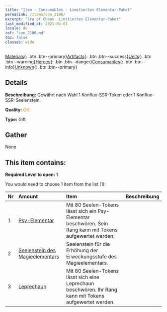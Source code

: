 ```yaml
---
title: "Item - Consumables - Limitiertes Elementar-Paket"
permalink: /Items/con_2106/
excerpt: "Era of Chaos  Limitiertes Elementar-Paket"
last_modified_at: 2021-04-01
locale: de
ref: "con_2106.md"
toc: false
classes: wide
---
```

 [Materials](/de/Items/){: .btn .btn--primary}[Artifacts](/de/Items/Artifacts/){: .btn .btn--success}[Units](/de/Items/Units/){: .btn .btn--warning}[Heroes](/de/Items/Heroes/){: .btn .btn--danger}[Consumables](/de/Items/Consumables/){: .btn .btn--info}[Unknown](/de/Items/Unknown/){: .btn .btn--primary}

## Details
 **Beschreibung:** Gewährt nach Wahl 1 Konflux-SSR-Token oder 1 Konflux-SSR-Seelenstein.

 **Quality:** <span style="color: #FF8C00">OK</span>

 **Type:** Gift

## Gather

  None

## This item contains:

 **Required Level to open:** 1

 You would need to choose 1 item from the list (1):

  | Nr | Amount |     Item    | Beschreibung |
  |:---|:-------|:------------|:-----------:|
  | 1 | [Psy-Elementar](/de/Items/unt_267/) | Mit 80 Seelen-Tokens lässt sich ein Psy-Elementar beschwören. Sein Rang kann mit Tokens aufgewertet werden. | 
  | 2 | [Seelenstein des Magieelementars](/de/Items/unt_347/) | Seelenstein für die Erhöhung der Erweckungsstufe des Magieelementars. | 
  | 3 | [Leprechaun](/de/Items/unt_270/) | Mit 80 Seelen-Tokens lässt sich eine Leprechaun beschwören. Ihr Rang kann mit Tokens aufgewertet werden. | 
